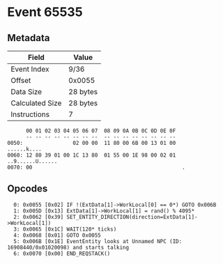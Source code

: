 # Event 65535

## Metadata

| Field           | Value    |
|-----------------|----------|
| Event Index     | 9/36     |
| Offset          | 0x0055   |
| Data Size       | 28 bytes |
| Calculated Size | 28 bytes |
| Instructions    | 7        |

```
      00 01 02 03 04 05 06 07  08 09 0A 0B 0C 0D 0E 0F
      -- -- -- -- -- -- -- --  -- -- -- -- -- -- -- --
0050:                02 00 00  11 80 00 6B 00 13 01 00       ......k....
0060: 12 80 39 01 00 1C 13 80  01 55 00 1E 98 00 02 01  ..9......U......
0070: 00                                                .               
```

## Opcodes

```
  0: 0x0055 [0x02] IF !(ExtData[1]->WorkLocal[0] == 0*) GOTO 0x006B
  1: 0x005D [0x13] ExtData[1]->WorkLocal[1] = rand() % 4095*
  2: 0x0062 [0x39] SET_ENTITY_DIRECTION(direction=ExtData[1]->WorkLocal[1])
  3: 0x0065 [0x1C] WAIT(120* ticks)
  4: 0x0068 [0x01] GOTO 0x0055
  5: 0x006B [0x1E] EventEntity looks at Unnamed NPC (ID: 16908440/0x01020098) and starts talking
  6: 0x0070 [0x00] END_REQSTACK()
```
